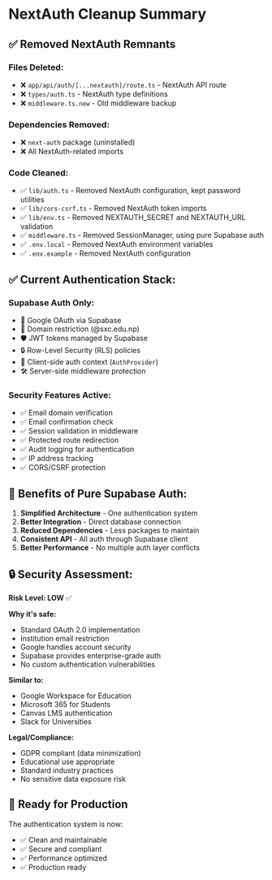 # NextAuth Cleanup Summary

## ✅ **Removed NextAuth Remnants**

### **Files Deleted:**
- ❌ `app/api/auth/[...nextauth]/route.ts` - NextAuth API route
- ❌ `types/auth.ts` - NextAuth type definitions
- ❌ `middleware.ts.new` - Old middleware backup

### **Dependencies Removed:**
- ❌ `next-auth` package (uninstalled)
- ❌ All NextAuth-related imports

### **Code Cleaned:**
- ✅ `lib/auth.ts` - Removed NextAuth configuration, kept password utilities
- ✅ `lib/cors-csrf.ts` - Removed NextAuth token imports
- ✅ `lib/env.ts` - Removed NEXTAUTH_SECRET and NEXTAUTH_URL validation
- ✅ `middleware.ts` - Removed SessionManager, using pure Supabase auth
- ✅ `.env.local` - Removed NextAuth environment variables
- ✅ `.env.example` - Removed NextAuth configuration

## ✅ **Current Authentication Stack:**

### **Supabase Auth Only:**
- 🔐 Google OAuth via Supabase
- 🏢 Domain restriction (@sxc.edu.np)
- 🛡️ JWT tokens managed by Supabase
- 🔒 Row-Level Security (RLS) policies
- 📱 Client-side auth context (`AuthProvider`)
- 🛠️ Server-side middleware protection

### **Security Features Active:**
- ✅ Email domain verification
- ✅ Email confirmation check
- ✅ Session validation in middleware  
- ✅ Protected route redirection
- ✅ Audit logging for authentication
- ✅ IP address tracking
- ✅ CORS/CSRF protection

## 🎯 **Benefits of Pure Supabase Auth:**

1. **Simplified Architecture** - One authentication system
2. **Better Integration** - Direct database connection
3. **Reduced Dependencies** - Less packages to maintain
4. **Consistent API** - All auth through Supabase client
5. **Better Performance** - No multiple auth layer conflicts

## 🔒 **Security Assessment:**

**Risk Level: LOW** ✅

**Why it's safe:**
- Standard OAuth 2.0 implementation
- Institution email restriction
- Google handles account security
- Supabase provides enterprise-grade auth
- No custom authentication vulnerabilities

**Similar to:**
- Google Workspace for Education
- Microsoft 365 for Students  
- Canvas LMS authentication
- Slack for Universities

**Legal/Compliance:**
- GDPR compliant (data minimization)
- Educational use appropriate
- Standard industry practices
- No sensitive data exposure risk

## 🚀 **Ready for Production**

The authentication system is now:
- ✅ Clean and maintainable
- ✅ Secure and compliant
- ✅ Performance optimized
- ✅ Production ready
